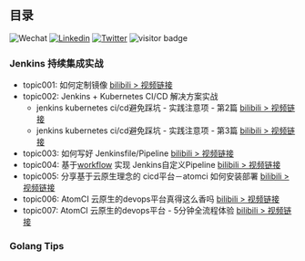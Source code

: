 

## 目录
![Wechat](https://img.shields.io/badge/-colynnliu-%2307C160?style=flat&logo=Wechat&logoColor=white)
[![Linkedin](https://img.shields.io/badge/-LinkedIn-%230A66C2?style=flat&logo=Linkedin&logoColor=white)](https://www.linkedin.com/in/colynn/)
[![Twitter](https://img.shields.io/badge/-Twitter-%231DA1F2?style=flat&logo=Twitter&logoColor=white)](https://twitter.com/colynnliu)
<img src="https://visitor-badge.laobi.icu/badge?page_id=colynn.colynn" alt="visitor badge"/> 

### Jenkins 持续集成实战
* topic001: 如何定制镜像 [bilibili > 视频链接](https://www.bilibili.com/video/BV1zt4y1a7F1/)
* topic002: Jenkins + Kubernetes CI/CD 解决方案实战
    * jenkins kubernetes ci/cd避免踩坑 - 实践注意项 - 第2篇 [bilibili > 视频链接](https://www.bilibili.com/video/BV1A5411V7zm/)
    * jenkins kubernetes ci/cd避免踩坑 - 实践注意项 - 第3篇 [bilibili > 视频链接](https://www.bilibili.com/video/BV1G5411V7mU/)
* topic003: 如何写好 Jenkinsfile/Pipeline  [bilibili > 视频链接](https://www.bilibili.com/video/BV1ph411W7Ek/)
* topic004: 基于[workflow](https://github.com/go-atomci/workflow) 实现 Jenkins自定义Pipeline  [bilibili > 视频链接](https://www.bilibili.com/video/BV1zb4y127EQ)
* topic005: 分享基于云原生理念的 cicd平台－atomci 如何安装部署  [bilibili > 视频链接](https://www.bilibili.com/video/BV1qq4y1N7mZ/)
* topic006: AtomCI 云原生的devops平台真得这么香吗 [bilibili > 视频链接](https://www.bilibili.com/video/BV1K3411m78Q/)
* topic007: AtomCI 云原生的devops平台 - 5分钟全流程体验 [bilibili > 视频链接](https://www.bilibili.com/video/BV18F411a7Rk/)

### Golang Tips
